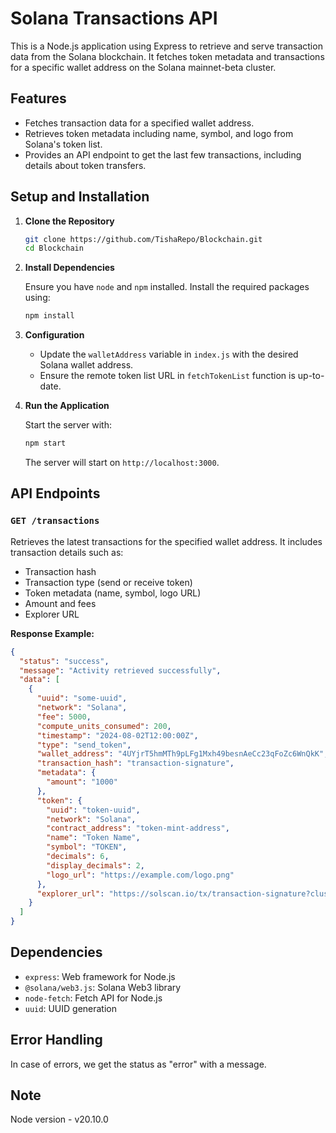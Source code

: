 # Solana Transactions API

This is a Node.js application using Express to retrieve and serve transaction data from the Solana blockchain. It fetches token metadata and transactions for a specific wallet address on the Solana mainnet-beta cluster.

## Features

- Fetches transaction data for a specified wallet address.
- Retrieves token metadata including name, symbol, and logo from Solana's token list.
- Provides an API endpoint to get the last few transactions, including details about token transfers.

## Setup and Installation

1. **Clone the Repository**

   ```sh
   git clone https://github.com/TishaRepo/Blockchain.git
   cd Blockchain
   ```

2. **Install Dependencies**

   Ensure you have `node` and `npm` installed. Install the required packages using:

   ```sh
   npm install
   ```

3. **Configuration**

   - Update the `walletAddress` variable in `index.js` with the desired Solana wallet address.
   - Ensure the remote token list URL in `fetchTokenList` function is up-to-date.

4. **Run the Application**

   Start the server with:

   ```sh
   npm start
   ```

   The server will start on `http://localhost:3000`.

## API Endpoints

### `GET /transactions`

Retrieves the latest transactions for the specified wallet address. It includes transaction details such as:

- Transaction hash
- Transaction type (send or receive token)
- Token metadata (name, symbol, logo URL)
- Amount and fees
- Explorer URL

**Response Example:**

```json
{
  "status": "success",
  "message": "Activity retrieved successfully",
  "data": [
    {
      "uuid": "some-uuid",
      "network": "Solana",
      "fee": 5000,
      "compute_units_consumed": 200,
      "timestamp": "2024-08-02T12:00:00Z",
      "type": "send_token",
      "wallet_address": "4UYjrT5hmMTh9pLFg1Mxh49besnAeCc23qFoZc6WnQkK",
      "transaction_hash": "transaction-signature",
      "metadata": {
        "amount": "1000"
      },
      "token": {
        "uuid": "token-uuid",
        "network": "Solana",
        "contract_address": "token-mint-address",
        "name": "Token Name",
        "symbol": "TOKEN",
        "decimals": 6,
        "display_decimals": 2,
        "logo_url": "https://example.com/logo.png"
      },
      "explorer_url": "https://solscan.io/tx/transaction-signature?cluster=mainnet-beta"
    }
  ]
}
```

## Dependencies

- `express`: Web framework for Node.js
- `@solana/web3.js`: Solana Web3 library
- `node-fetch`: Fetch API for Node.js
- `uuid`: UUID generation

## Error Handling

In case of errors, we get the status as "error" with a message.

## Note

Node version - v20.10.0

